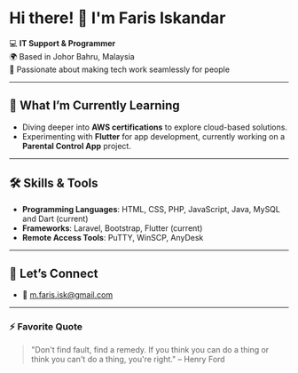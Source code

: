 # Hi there! 👋 I'm Faris Iskandar

💻 **IT Support & Programmer**  
🌍 Based in Johor Bahru, Malaysia  
🚀 Passionate about making tech work seamlessly for people  

---

## 🌱 What I’m Currently Learning  
- Diving deeper into **AWS certifications** to explore cloud-based solutions.  
- Experimenting with **Flutter** for app development, currently working on a **Parental Control App** project.  

---

## 🛠️ Skills & Tools  
- **Programming Languages**: HTML, CSS, PHP, JavaScript, Java, MySQL and Dart (current)
- **Frameworks**: Laravel, Bootstrap, Flutter (current)
- **Remote Access Tools**: PuTTY, WinSCP, AnyDesk

---

## 🤝 Let’s Connect  
- 📧 m.faris.isk@gmail.com

---

### ⚡ Favorite Quote  
> "Don't find fault, find a remedy. If you think you can do a thing or think you can't do a thing, you're right." – Henry Ford



<!--
**farisiskndr02/farisiskndr02** is a ✨ _special_ ✨ repository because its `README.md` (this file) appears on your GitHub profile.

Here are some ideas to get you started:

- 🔭 I’m currently working on ...
- 🌱 I’m currently learning ...
- 👯 I’m looking to collaborate on ...
- 🤔 I’m looking for help with ...
- 💬 Ask me about ...
- 📫 How to reach me: ...
- 😄 Pronouns: ...
- ⚡ Fun fact: ...
-->
